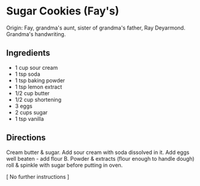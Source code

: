 # Sugar Cookies (Fay's)

Origin: Fay, grandma's aunt, sister of grandma's father, Ray Deyarmond. Grandma's handwriting.

## Ingredients

- 1 cup sour cream
- 1 tsp soda
- 1 tsp baking powder
- 1 tsp lemon extract
- 1/2 cup butter
- 1/2 cup shortening
- 3 eggs
- 2 cups sugar
- 1 tsp vanilla

## Directions

Cream butter & sugar. Add sour cream with soda dissolved in it. Add eggs well beaten - add flour B. Powder & extracts (flour enough to handle dough) roll & spinkle with sugar before putting in oven.

[ No further instructions ]